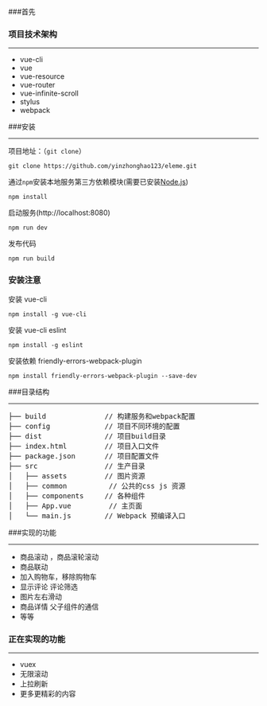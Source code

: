 
###首先


### 项目技术架构
***
*  vue-cli
*  vue
*  vue-resource
*  vue-router
*  vue-infinite-scroll
*  stylus
*  webpack


###安装
***
项目地址：（`git clone`）
```shell
git clone https://github.com/yinzhonghao123/eleme.git
```
通过`npm`安装本地服务第三方依赖模块(需要已安装[Node.js](https://nodejs.org/))

```
npm install
```
启动服务(http://localhost:8080)

```
npm run dev
```
发布代码

```
npm run build
```
### 安装注意
安装 vue-cli
```
npm install -g vue-cli
```
安装 vue-cli eslint
```
npm install -g eslint
```
安装依赖 friendly-errors-webpack-plugin
```
npm install friendly-errors-webpack-plugin --save-dev
```
###目录结构
***
<pre>
├── build              // 构建服务和webpack配置
├── config             // 项目不同环境的配置
├── dist               // 项目build目录
├── index.html         // 项目入口文件
├── package.json       // 项目配置文件
├── src                // 生产目录
│   ├── assets         // 图片资源
│   ├── common          // 公共的css js 资源
│   ├── components     // 各种组件
│   ├── App.vue         // 主页面 
│   └── main.js        // Webpack 预编译入口
</pre>

###实现的功能
***
* 商品滚动 ，商品滚轮滚动
* 商品联动
* 加入购物车，移除购物车
* 显示评论 评论筛选
* 图片左右滑动
* 商品详情  父子组件的通信
* 等等

### 正在实现的功能
***
* vuex
* 无限滚动
*  上拉刷新
* 更多更精彩的内容

